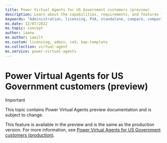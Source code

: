 ```yaml
---
title: Power Virtual Agents for US Government customers (preview)
description: Learn about the capabilities, requirements, and features for US Government plans in Power Virtual Agents preview."
keywords: "Administration, licensing, PVA, standalone, compare, comparison"
ms.date: 12/07/2022
ms.topic: concept
author: iaanw
ms.author: iawilt
ms.custom: licensing, admin, ceX, bap-template
ms.collection: virtual-agent
ms.service: power-virtual-agents
---
```


# Power Virtual Agents for US Government customers (preview)

> [!IMPORTANT]
> This topic contains Power Virtual Agents preview documentation and is subject to change.

This feature is available in the preview and is the same as the production version. For more information, see [Power Virtual Agents for US Government customers (production)](../requirements-licensing-gcc.md).
